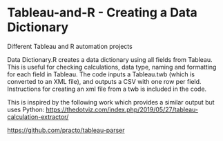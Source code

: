 # Tableau-and-R - Creating a Data Dictionary
Different Tableau and R automation projects

Data Dictionary.R creates a data dictionary using all fields from Tableau.  This is useful for checking calculations, data type, naming and formatting for each field in Tableau. The code inputs a Tableau.twb (which is converted to an XML file), and outputs a CSV with one row per field. Instructions for creating an xml file from a twb is included in the code. 

This is inspired by the following work which provides a similar output but uses Python:
https://thedotviz.com/index.php/2019/05/27/tableau-calculation-extractor/

https://github.com/practo/tableau-parser


